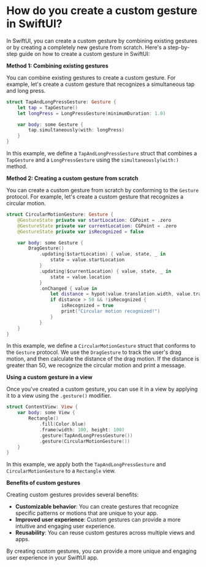 # How do you create a custom gesture in SwiftUI?

In SwiftUI, you can create a custom gesture by combining existing gestures or by creating a completely new gesture from scratch. Here's a step-by-step guide on how to create a custom gesture in SwiftUI:

**Method 1: Combining existing gestures**

You can combine existing gestures to create a custom gesture. For example, let's create a custom gesture that recognizes a simultaneous tap and long press.
```swift
struct TapAndLongPressGesture: Gesture {
    let tap = TapGesture()
    let longPress = LongPressGesture(minimumDuration: 1.0)

    var body: some Gesture {
        tap.simultaneously(with: longPress)
    }
}
```
In this example, we define a `TapAndLongPressGesture` struct that combines a `TapGesture` and a `LongPressGesture` using the `simultaneously(with:)` method.

**Method 2: Creating a custom gesture from scratch**

You can create a custom gesture from scratch by conforming to the `Gesture` protocol. For example, let's create a custom gesture that recognizes a circular motion.
```swift
struct CircularMotionGesture: Gesture {
    @GestureState private var startLocation: CGPoint = .zero
    @GestureState private var currentLocation: CGPoint = .zero
    @GestureState private var isRecognized = false

    var body: some Gesture {
        DragGesture()
            .updating($startLocation) { value, state, _ in
                state = value.startLocation
            }
            .updating($currentLocation) { value, state, _ in
                state = value.location
            }
            .onChanged { value in
                let distance = hypot(value.translation.width, value.translation.height)
                if distance > 50 && !isRecognized {
                    isRecognized = true
                    print("Circular motion recognized!")
                }
            }
    }
}
```
In this example, we define a `CircularMotionGesture` struct that conforms to the `Gesture` protocol. We use the `DragGesture` to track the user's drag motion, and then calculate the distance of the drag motion. If the distance is greater than 50, we recognize the circular motion and print a message.

**Using a custom gesture in a view**

Once you've created a custom gesture, you can use it in a view by applying it to a view using the `.gesture()` modifier.
```swift
struct ContentView: View {
    var body: some View {
        Rectangle()
            .fill(Color.blue)
            .frame(width: 100, height: 100)
            .gesture(TapAndLongPressGesture())
            .gesture(CircularMotionGesture())
    }
}
```
In this example, we apply both the `TapAndLongPressGesture` and `CircularMotionGesture` to a `Rectangle` view.

**Benefits of custom gestures**

Creating custom gestures provides several benefits:

* **Customizable behavior**: You can create gestures that recognize specific patterns or motions that are unique to your app.
* **Improved user experience**: Custom gestures can provide a more intuitive and engaging user experience.
* **Reusability**: You can reuse custom gestures across multiple views and apps.

By creating custom gestures, you can provide a more unique and engaging user experience in your SwiftUI app.